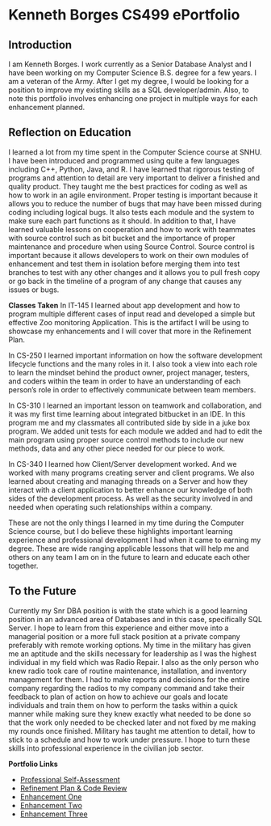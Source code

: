 # Kenneth Borges CS499 ePortfolio

## Introduction

I am Kenneth Borges. I work currently as a Senior Database Analyst and I have been working on my Computer Science B.S. degree for a few years. I am a veteran of the Army. After I get my degree, I would be looking for a position to improve my existing skills as a SQL developer/admin. Also, to note this portfolio involves enhancing one project in multiple ways for each enhancement planned.


## Reflection on Education

I learned a lot from my time spent in the Computer Science course at SNHU. I have been introduced and programmed using quite a few languages including C++, Python, Java, and R. I have learned that rigorous testing of programs and attention to detail are very important to deliver a finished and quality product. They taught me the best practices for coding as well as how to work in an agile environment. Proper testing is important because it allows you to reduce the number of bugs that may have been missed during coding including logical bugs. It also tests each module and the system to make sure each part functions as it should. In addition to that, I have learned valuable lessons on cooperation and how to work with teammates with source control such as bit bucket and the importance of proper maintenance and procedure when using Source Control. Source control is important because it allows developers to work on their own modules of enhancement and test them in isolation before merging them into test branches to test with any other changes and it allows you to pull fresh copy or go back in the timeline of a program of any change that causes any issues or bugs.

**Classes Taken**
In IT-145 I learned about app development and how to program multiple different cases of input read and developed a simple but effective Zoo monitoring Application. This is the artifact I will be using to showcase my enhancements and I will cover that more in the Refinement Plan.

In CS-250 I learned important information on how the software development lifecycle functions and the many roles in it. I also took a view into each role to learn the mindset behind the product owner, project manager, testers, and coders within the team in order to have an understanding of each person’s role in order to effectively communicate between team members. 

In CS-310 I learned an important lesson on teamwork and collaboration, and it was my first time learning about integrated bitbucket in an IDE. In this program me and my classmates all contributed side by side in a juke box program. We added unit tests for each module we added and had to edit the main program using proper source control methods to include our new methods, data and any other piece needed for our piece to work. 

In CS-340 I learned how Client/Server development worked. And we worked with many programs creating server and client programs. We also learned about creating and managing threads on a Server and how they interact with a client application to better enhance our knowledge of both sides of the development process. As well as the security involved in and needed when operating such relationships within a company.

These are not the only things I learned in my time during the Computer Science course, but I do believe these highlights important learning experience and professional development I had when it came to earning my degree. These are wide ranging applicable lessons that will help me and others on any team I am on in the future to learn and educate each other together.


## To the Future

Currently my Snr DBA position is with the state which is a good learning position in an advanced area of Databases and in this case, specifically SQL Server. I hope to learn from this experience and either move into a managerial position or a more full stack position at a private company preferably with remote working options. My time in the military has given me an aptitude and the skills necessary for leadership as I was the highest individual in my field which was Radio Repair. I also as the only person who knew radio took care of routine maintenance, installation, and inventory management for them. I had to make reports and decisions for the entire company regarding the radios to my company command and take their feedback to plan of action on how to achieve our goals and locate individuals and train them on how to perform the tasks within a quick manner while making sure they knew exactly what needed to be done so that the work only needed to be checked later and not fixed by me making my rounds once finished. Military has taught me attention to detail, how to stick to a schedule and how to work under pressure. I hope to turn these skills into professional experience in the civilian job sector.

**Portfolio Links**
- [Professional Self-Assessment](index.html)
- [Refinement Plan & Code Review](CodeReview.html)
- [Enhancement One](Enhancement1.html)
- [Enhancement Two](Enhancement2.html)
- [Enhancement Three](Enhancement3.html)

